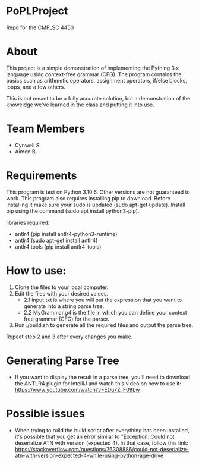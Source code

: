 # PoPLProject
Repo for the CMP_SC 4450

# About
This project is a simple demonstration of implementing the Pything 3.x
language using context-free grammar (CFG). The program contains the basics
such as arithmetic operators, assignment operators, if/else blocks, loops, 
and a few others.

This is not meant to be a fully accurate solution, but a demonstration of the knoweldge we've learned in the class and putting it into use.

# Team Members
- Cynwell S.
- Aimen B.

# Requirements 
This program is test on Python 3.10.6. Other versions are not
guaranteed to work. This program also requires installing pip to download. 
Before installing it make sure your sudo is updated (sudo apt-get update).
Install pip using the command (sudo apt install python3-pip).

libraries required:
- antlr4 (pip install antlr4-python3-runtime)
- antlr4 (sudo apt-get install antlr4)
- antlr4 tools (pip install antlr4-tools)


# How to use:
1. Clone the files to your local computer.
2. Edit the files with your desired values.
    * 2.1 input.txt is where you will put the expression that you want to generate into a string parse tree.
    * 2.2 MyGrammar.g4 is the file in which you can define your context free grammar (CFG) for the parser.
3. Run ./build.sh to generate all the required files and output the parse tree.

Repeat step 2 and 3 after every changes you make.


# Generating Parse Tree
- If you want to display the result in a parse tree, you'll need to download
the ANTLR4 plugin for IntelliJ and watch this video on how to use it: https://www.youtube.com/watch?v=EDu7Z_F09Lw

# Possible issues
- When trying to ruild the build script after everything has been installed,
it's possible that you get an error similar to "Exception: Could not deserialize
ATN with version  (expected 4). In that case, follow this link: https://stackoverflow.com/questions/76308886/could-not-deserialize-atn-with-version-expected-4-while-using-python-age-drive
